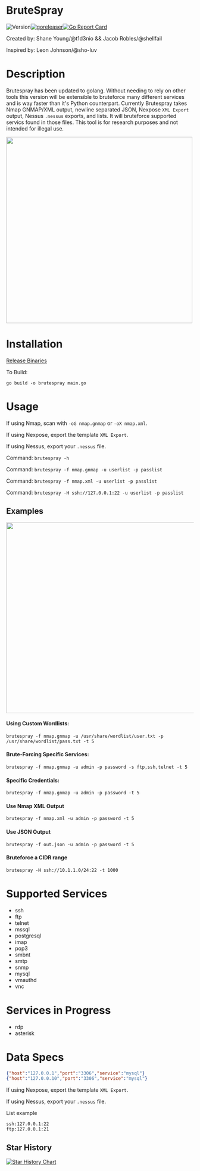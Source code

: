 # BruteSpray

![Version](https://img.shields.io/badge/Version-2.1.6-red)[![goreleaser](https://github.com/x90skysn3k/brutespray/actions/workflows/release.yml/badge.svg)](https://github.com/x90skysn3k/brutespray/actions/workflows/release.yml)[![Go Report Card](https://goreportcard.com/badge/github.com/x90skysn3k/brutespray)](https://goreportcard.com/report/github.com/x90skysn3k/brutespray)

Created by: Shane Young/@t1d3nio && Jacob Robles/@shellfail 

Inspired by: Leon Johnson/@sho-luv

# Description
Brutespray has been updated to golang. Without needing to rely on other tools this version will be extensible to bruteforce many different services and is way faster than it's Python counterpart. Currently Brutespray takes Nmap GNMAP/XML output, newline separated JSON, Nexpose `XML Export` output, Nessus `.nessus` exports, and lists. It will bruteforce supported servics found in those files. This tool is for research purposes and not intended for illegal use. 

<img src="https://i.imgur.com/6fQI6Qs.png" width="500">

# Installation

[Release Binaries](https://github.com/x90skysn3k/brutespray/releases)

To Build:

```go build -o brutespray main.go```

# Usage

If using Nmap, scan with ```-oG nmap.gnmap``` or ```-oX nmap.xml```.

If using Nexpose, export the template `XML Export`. 

If using Nessus, export your `.nessus` file.

Command: ```brutespray -h```

Command: ```brutespray -f nmap.gnmap -u userlist -p passlist```

Command: ```brutespray -f nmap.xml -u userlist -p passlist```

Command: ```brutespray -H ssh://127.0.0.1:22 -u userlist -p passlist```


## Examples

<img src="brutespray.gif" width="512">

#### Using Custom Wordlists:

```brutespray -f nmap.gnmap -u /usr/share/wordlist/user.txt -p /usr/share/wordlist/pass.txt -t 5 ```

#### Brute-Forcing Specific Services:

```brutespray -f nmap.gnmap -u admin -p password -s ftp,ssh,telnet -t 5 ```

#### Specific Credentials:
   
```brutespray -f nmap.gnmap -u admin -p password -t 5 ```

#### Use Nmap XML Output

```brutespray -f nmap.xml -u admin -p password -t 5 ```

#### Use JSON Output

```brutespray -f out.json -u admin -p password -t 5 ```

#### Bruteforce a CIDR range

```brutespray -H ssh://10.1.1.0/24:22 -t 1000```

# Supported Services

* ssh
* ftp
* telnet
* mssql
* postgresql
* imap
* pop3
* smbnt
* smtp
* snmp
* mysql
* vmauthd
* vnc

# Services in Progress

* rdp
* asterisk

# Data Specs
```json
{"host":"127.0.0.1","port":"3306","service":"mysql"}
{"host":"127.0.0.10","port":"3306","service":"mysql"}
```
If using Nexpose, export the template `XML Export`. 

If using Nessus, export your `.nessus` file.

List example
```
ssh:127.0.0.1:22
ftp:127.0.0.1:21
```
## Star History

[![Star History Chart](https://api.star-history.com/svg?repos=x90skysn3k/brutespray&type=Date)](https://star-history.com/#x90skysn3k/brutespray&Date)
